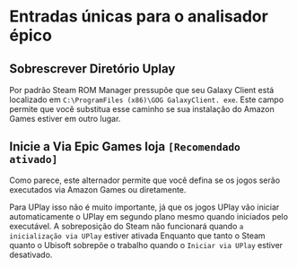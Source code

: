 # Entradas únicas para o analisador épico

## Sobrescrever Diretório Uplay

Por padrão Steam ROM Manager pressupõe que seu Galaxy Client está localizado em `C:\ProgramFiles (x86)\GOG GalaxyClient. exe`. Este campo permite que você substitua esse caminho se sua instalação do Amazon Games estiver em outro lugar.

## Inicie a Via Epic Games loja `[Recomendado ativado]`

Como parece, este alternador permite que você defina se os jogos serão executados via Amazon Games ou diretamente.

Para UPlay isso não é muito importante, já que os jogos UPlay vão iniciar automaticamente o UPlay em segundo plano mesmo quando iniciados pelo executável. A sobreposição do Steam não funcionará quando `a inicialização via UPlay` estiver ativada Enquanto que tanto o Steam quanto o Ubisoft sobrepõe o trabalho quando o `Iniciar via UPlay` estiver desativado.
